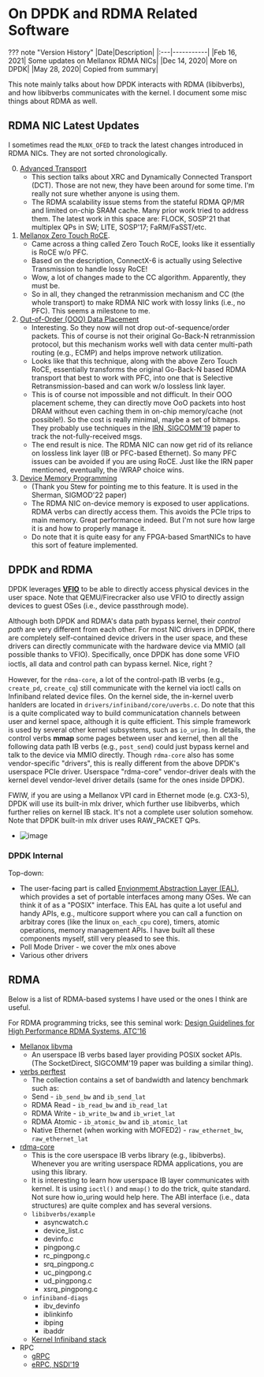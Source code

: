# On DPDK and RDMA Related Software

??? note "Version History"
	|Date|Description|
	|:---|-----------|
	|Feb 16, 2021| Some updates on Mellanox RDMA NICs|
	|Dec 14, 2020| More on DPDK|
	|May 28, 2020| Copied from summary|

This note mainly talks about how DPDK interacts with RDMA (libibverbs),
and how libibverbs communicates with the kernel.
I document some misc things about RDMA as well.

## RDMA NIC Latest Updates

I sometimes read the `MLNX_OFED` to track the latest changes introduced in RDMA NICs.
They are not sorted chronologically.

0. [Advanced Transport](https://docs.nvidia.com/networking/display/MLNXOFEDv543100/Advanced+Transport)
	- This section talks about XRC and Dynamically Connected Transport (DCT).
	  Those are not new, they have been around for some time.
	  I'm really not sure whether anyone is using them.
	- The RDMA scalability issue stems from the stateful RDMA QP/MR and limited on-chip SRAM cache.
	  Many prior work tried to address them.
	  The latest work in this space are: FLOCK, SOSP'21 that multiplex QPs in SW; LITE, SOSP'17; FaRM/FaSST/etc.
1. [Mellanox Zero Touch RoCE](https://docs.nvidia.com/networking/display/winof2v220/Ethernet+Network#EthernetNetwork-RoLN).
	- Came across a thing called Zero Touch RoCE, looks like it essentially is RoCE w/o PFC.
	- Based on the description, ConnectX-6 is actually using Selective Transmission to handle lossy RoCE!
	- Wow, a lot of changes made to the CC algorithm. Apparently, they must be.
	- So in all, they changed the retranmission mechanism and CC (the whole transport) to make
	  RDMA NIC work with lossy links (i.e., no PFC). This seems a milestone to me.
2. [Out-of-Order (OOO) Data Placement](https://docs.nvidia.com/networking/display/MLNXOFEDv543100/Out-of-Order+%28OOO%29+Data+Placement)
	- Interesting. So they now will not drop out-of-sequence/order packets.
	  This of course is not their original Go-Back-N retranmission protocol,
	  but this mechanism works well with data center multi-path routing (e.g., ECMP) and helps improve network utilization.
	- Looks like that this technique, along with the above Zero Touch RoCE, essentially
	  transforms the original Go-Back-N based RDMA transport that best to work with PFC,
	  into one that is Selective Retransmission-based and can work w/o lossless link layer.
	- This is of course not impossible and not difficult.
	  In their OOO placement scheme, they can directly move OoO packets into host DRAM
	  without even caching them in on-chip memory/cache (not possible!).
	  So the cost is really minimal, maybe a set of bitmaps.
	  They probably use techniques in the [IRN, SIGCOMM'19](https://people.eecs.berkeley.edu/~radhika/irn.pdf) paper to track the not-fully-received msgs.
	- The end result is nice.
	  The RDMA NIC can now get rid of its reliance on lossless link layer (IB or PFC-based Ethernet).
	  So many PFC issues can be avoided if you are using RoCE.
	  Just like the IRN paper mentioned, eventually, the iWRAP choice wins.
3. [Device Memory Programming](https://docs.nvidia.com/networking/display/OFEDv502180/Programming#Programming-DeviceMemoryProgramming)
	- (Thank you Stew for pointing me to this feature. It is used in the Sherman, SIGMOD'22 paper)
	- The RDMA NIC on-device memory is exposed to user applications. RDMA verbs can directly access them.
	  This avoids the PCIe trips to main memory. Great performance indeed. But I'm not sure how large it is and how to properly manage it.
	- Do note that it is quite easy for any FPGA-based SmartNICs to have this sort of feature implemented.

## DPDK and RDMA

DPDK leverages [**VFIO**](https://www.kernel.org/doc/Documentation/vfio.txt) to
be able to directly access physical devices in the user space.
Note that QEMU/Firecracker also use VFIO to directly assign devices to guest OSes (i.e., device passthrough mode).

Although both DPDK and RDMA's data path bypass kernel, their *control path* are very different from each other.
For most NIC drivers in DPDK, there are completely self-contained device drivers in the user space,
and these drivers can directly communicate with the hardware device via MMIO (all possible thanks to VFIO).
Specifically, once DPDK has done some VFIO ioctls, all data and control path can bypass kernel. Nice, right？

However, for the `rdma-core`, a lot of the control-path IB verbs (e.g., `create_pd`, `create_cq`)
still communicate with the kernel via ioctl calls on Infiniband related device files.
On the kernel side, the in-kernel uverb hanlders are located in `drivers/infiniband/core/uverbs.c`.
Do note that this is a quite complicated way to build communicatation channels between user and kernel space,
although it is quite efficient. This simple framework is used by several other kernel subsystems, such as `io_uring`.
In details, the control verbs **mmap** some pages between user and kernel,
then all the following data path IB verbs (e.g., `post_send`) could just bypass kernel
and talk to the device via MMIO directly.
Though `rdma-core` also has some vendor-specific
"drivers", this is really different from the above DPDK's userspace PCIe driver.
Userspace "rdma-core" vendor-driver deals with the kernel devel vendor-level driver details (same for the ones inside DPDK).

FWIW, if you are using a Mellanox VPI card in Ethernet mode (e.g. CX3-5),
  DPDK will use its built-in mlx driver, which further use libibverbs,
  which further relies on kernel IB stack. It's not a complete user solution somehow.
  Note that DPDK built-in mlx driver uses RAW_PACKET QPs.

- ![image](../../images/dpdk_ibverbs.png)

### DPDK Internal

Top-down:

- The user-facing part is called [Envionmemt Abstraction Layer (EAL)](https://doc.dpdk.org/guides/prog_guide/env_abstraction_layer.html), which provides a set of portable interfaces among many OSes. We can think it of as a "POSIX" interface. This EAL has quite a lot useful and handy APIs, e.g., multicore support where you can call a function on arbitray cores (like the linux `on_each_cpu` core), timers, atomic operations, memory management APIs. I have built all these components myself, still very pleased to see this.
- Poll Mode Driver - we cover the mlx ones above
- Various other drivers

## RDMA

Below is a list of RDMA-based systems I have used or the ones I think are useful.

For RDMA programming tricks, see this seminal work:
[Design Guidelines for High Performance RDMA Systems, ATC'16](https://www.usenix.org/conference/atc16/technical-sessions/presentation/kalia)

- [Mellanox libvma](https://github.com/lastweek/source-libvma)
	- An userspace IB verbs based layer providing POSIX socket APIs.
	  (The SocketDirect, SIGCOMM'19 paper was building a similar thing).
- [verbs perftest](https://github.com/lastweek/source-verbs-perftest)
	- The collection contains a set of bandwidth and latency benchmark such as:
	- Send        - `ib_send_bw` and `ib_send_lat`
	- RDMA Read   - `ib_read_bw` and `ib_read_lat`
	- RDMA Write  - `ib_write_bw` and `ib_wriet_lat`
	- RDMA Atomic - `ib_atomic_bw` and `ib_atomic_lat`
	- Native Ethernet (when working with MOFED2) - `raw_ethernet_bw`, `raw_ethernet_lat`
- [rdma-core](https://github.com/lastweek/source-rdma-core)
	- This is the core userspace IB verbs library (e.g., libibverbs). Whenever you are writing userspace RDMA applications, you are using this library.
	- It is interesting to learn how userspace IB layer communicates with kernel.
	  It is using `ioctl()` and `mmap()` to do the trick, quite standard.
          Not sure how io_uring would help here.
	  The ABI interface (i.e., data structures) are quite complex and has several versions.
	- `libibverbs/example`
		- asyncwatch.c
		- device_list.c
		- devinfo.c
		- pingpong.c
		- rc_pingpong.c
		- srq_pingpong.c
		- uc_pingpong.c
		- ud_pingpong.c
		- xsrq_pingpong.c
	- `infiniband-diags`
		- ibv_devinfo    
		- iblinkinfo    
		- ibping    
		- ibaddr
	- [Kernel Infiniband stack](https://github.com/torvalds/linux/tree/master/drivers/infiniband)
- RPC
	- [gRPC](https://github.com/lastweek/source-grpc)
	- [eRPC, NSDI'19]()

